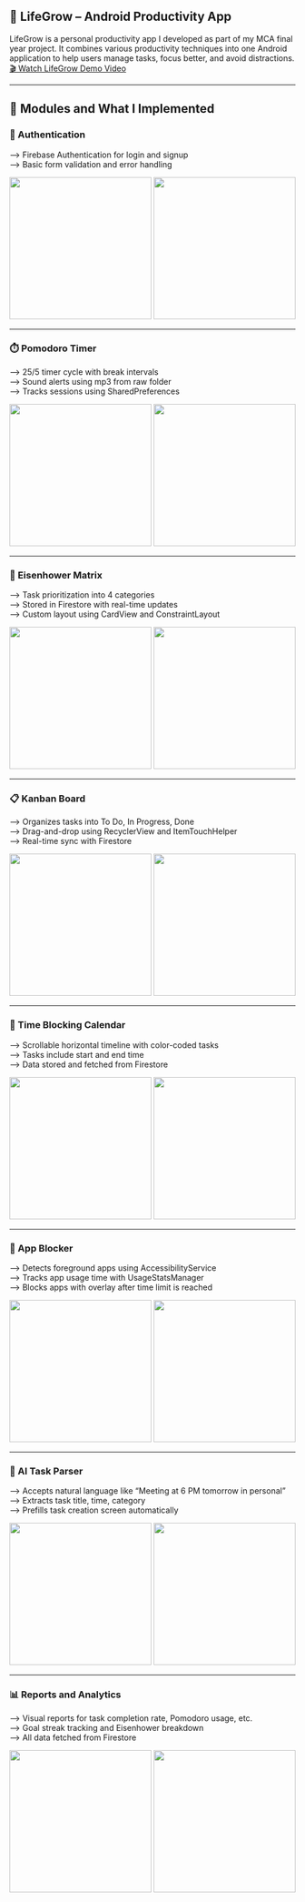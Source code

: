 ## 📱 LifeGrow – Android Productivity App

LifeGrow is a personal productivity app I developed as part of my MCA final year project. It combines various productivity techniques into one Android application to help users manage tasks, focus better, and avoid distractions.
[🎬 Watch LifeGrow Demo Video](https://github.com/user-attachments/assets/1620e442-272d-43ce-8ac7-49dba0a12f6f.mp4)


---

## 🧩 Modules and What I Implemented

### 🔐 Authentication  
--> Firebase Authentication for login and signup  
--> Basic form validation and error handling  

<img src="https://github.com/user-attachments/assets/24472504-9bf1-4c0d-9067-644a54371331" width="250"/>
<img src="https://github.com/user-attachments/assets/ef6a15f0-e91e-42e1-bbc2-91d2181f19a3" width="250"/>

---

### ⏱️ Pomodoro Timer  
--> 25/5 timer cycle with break intervals  
--> Sound alerts using mp3 from raw folder  
--> Tracks sessions using SharedPreferences  

<img src="https://github.com/user-attachments/assets/7f23f365-ce3f-4ddb-b8c6-b00251b4dc16" width="250"/>
<img src="https://github.com/user-attachments/assets/766651eb-7bc0-423d-8b6c-9ac441cc1a3c" width="250"/>

---

### 🧠 Eisenhower Matrix  
--> Task prioritization into 4 categories  
--> Stored in Firestore with real-time updates  
--> Custom layout using CardView and ConstraintLayout  

<img src="https://github.com/user-attachments/assets/3f511208-6a35-4eab-a5ea-e74a3c59958b" width="250"/>
<img src="https://github.com/user-attachments/assets/d64aff94-e110-4463-b20c-e21357381680" width="250"/>

---

### 📋 Kanban Board  
--> Organizes tasks into To Do, In Progress, Done  
--> Drag-and-drop using RecyclerView and ItemTouchHelper  
--> Real-time sync with Firestore  

<img src="https://github.com/user-attachments/assets/2411cdc2-cc4a-40d1-9a08-5826cb0d383b" width="250"/>
<img src="https://github.com/user-attachments/assets/85afc3bf-97da-4257-8efc-22ec57aaed9a" width="250"/>

---

### 📆 Time Blocking Calendar  
--> Scrollable horizontal timeline with color-coded tasks  
--> Tasks include start and end time  
--> Data stored and fetched from Firestore  

<img src="https://github.com/user-attachments/assets/b941742a-818a-426d-a5bc-39ae5dda8083" width="250"/>
<img src="https://github.com/user-attachments/assets/a4e56332-2cc9-4cf9-acad-64735231eb53" width="250"/>

---

### 🚫 App Blocker  
--> Detects foreground apps using AccessibilityService  
--> Tracks app usage time with UsageStatsManager  
--> Blocks apps with overlay after time limit is reached  

<img src="https://github.com/user-attachments/assets/2bbc8152-a83c-4720-877e-ffeb6fb3e83d" width="250"/>
<img src="https://github.com/user-attachments/assets/1c37c496-7825-4008-94aa-38e5742673e9" width="250"/>

---

### 🤖 AI Task Parser  
--> Accepts natural language like “Meeting at 6 PM tomorrow in personal”  
--> Extracts task title, time, category  
--> Prefills task creation screen automatically  

<img src="https://github.com/user-attachments/assets/34941fc0-9387-4456-9501-30ccf61e716c" width="250"/>
<img src="https://github.com/user-attachments/assets/a03958cb-ce73-48b0-a44a-6a1ee15d3c60" width="250"/>

---

### 📊 Reports and Analytics  
--> Visual reports for task completion rate, Pomodoro usage, etc.  
--> Goal streak tracking and Eisenhower breakdown  
--> All data fetched from Firestore  

<img src="https://github.com/user-attachments/assets/c02726aa-e92a-4517-a0bd-18e886aaec31" width="250"/>
<img src="https://github.com/user-attachments/assets/9d9fb3c0-ac20-49ee-b88a-75f547ea9411" width="250"/>
